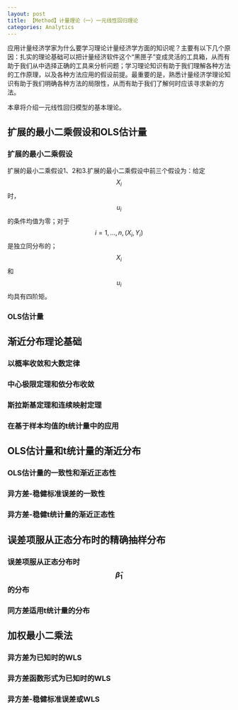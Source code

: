 ```yaml
---
layout: post
title: 【Method】计量理论（一）一元线性回归理论
categories: Analytics
---
```


应用计量经济学家为什么要学习理论计量经济学方面的知识呢？主要有以下几个原因：扎实的理论基础可以把计量经济软件这个“黑匣子”变成灵活的工具箱，从而有助于我们从中选择正确的工具来分析问题；学习理论知识有助于我们理解各种方法的工作原理，以及各种方法应用的假设前提。最重要的是，熟悉计量经济学理论知识有助于我们明确各种方法的局限性，从而有助于我们了解何时应该寻求新的方法。

本章将介绍一元线性回归模型的基本理论。

## 扩展的最小二乘假设和OLS估计量

### 扩展的最小二乘假设

扩展的最小二乘假设1、2和3.扩展的最小二乘假设中前三个假设为：给定$$X_i$$时，$$u_i$$的条件均值为零；对于$$i=1,...,n, (X_i, Y_i)$$是独立同分布的；$$X_i$$和$$u_i$$均具有四阶矩。

### OLS估计量

## 渐近分布理论基础

### 以概率收敛和大数定律

### 中心极限定理和依分布收敛

### 斯拉斯基定理和连续映射定理

### 在基于样本均值的t统计量中的应用

## OLS估计量和t统计量的渐近分布

### OLS估计量的一致性和渐近正态性

### 异方差-稳健标准误差的一致性

### 异方差-稳健t统计量的渐近正态性

## 误差项服从正态分布时的精确抽样分布

### 误差项服从正态分布时$$\hat{\beta}_1$$的分布

### 同方差适用t统计量的分布

## 加权最小二乘法

### 异方差为已知时的WLS

### 异方差函数形式为已知时的WLS

### 异方差-稳健标准误差或WLS